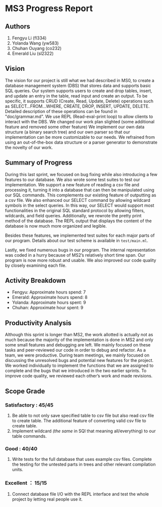 # MS3 Progress Report

## Authors

1. Fengyu Li (fl334)
2. Yolanda Wang (yw583)
3. Chuhan Ouyang (co232)
4. Emerald Liu (sl2322)

## Vision

The vision for our project is still what we had described in MS0, to create a database management system (DBS) that stores data and supports basic SQL queries. Our system supports users to create and drop tables, insert, and update an entry in the table, read input and create an output. To be specific, it supports CRUD (Create, Read, Update, Delete) operations such as SELECT…FROM…WHERE, CREATE, DROP, INSERT, UPDATE, DELETE. Detailed description of these operations can be found in "doc/grammar.md". We use REPL (Read-eval-print loop) to allow clients to interact with the DBS. We changed our work plan slighted (some additional feature and removed some other feature)
We implement our own data structure (a binary search tree) and our own parser so that our implementation can be more customizable to our needs. We refrained from using an out-of-the-box data structure or a parser generator to demonstrate the novelty of our work.

## Summary of Progress

During this last sprint, we focused on bug fixing while also introducing a few features to our database. We also wrote some test suites to test our implementation. We support a new feature of reading a csv file and processing it, turning it into a database that can then be manipulated using our SQL commands. This complements our existing feature of outputting as a csv file. We also enhanced our SELECT command by allowing wildcard symbols in the select queries. In this way, our SELECT would support most functionalities in the original SQL standard protocol by allowing filters, wildcards, and field queries. Additionally, we rewrote the pretty print method of the database. The REPL output that displays the content of the database is now much more organized and legible. 

Besides these features, we implemented test suites for each major parts of our program. Details about our test scheme is available in `test/main.ml`.

Lastly, we fixed numerous bugs in our program. The internal representation was coded in a hurry because of MS2’s relatively short time span. Our program is now more robust and usable. We also improved our code quality by closely examining each file.

## Activity Breakdown

- Fengyu: Approximate hours spend: 7
- Emerald: Approximate hours spend: 8
- Yolanda: Approximate hours spent: 9
- Chuhan: Approximate hour spent: 9

## Productivity Analysis

Although this sprint is longer than MS2, the work allotted is actually not as much because the majority of the implementation is done in MS2 and only some small features and debugging are left. We mainly focused on these tasks and peer-reviewed our code in order to debug and refactor.
As a team, we were productive. During team meetings, we mainly focused on discussing the unresolved bugs and potential new features for the project. We worked individually to implement the functions that we are assigned to complete and the bugs that we introduced in the two earlier sprints. To improve code quality, we reviewed each other’s work and made revisions.

## Scope Grade

### Satisfactory : 45/45

1. Be able to not only save specified table to csv file but also read csv file to create table. The additional feature of converting valid csv file to create table.
2. Implement wildcard _(the same_ in SQl that meaning all/everything) to our table commands.

### Good : 40/40

1. Write tests for the full database that uses example csv files. Complete the testing for the untested parts in trees and other relevant compilation units.

### Excellent ： 15/15

1. Connect database file I/O with the REPL interface and test the whole project by letting real people use it.
